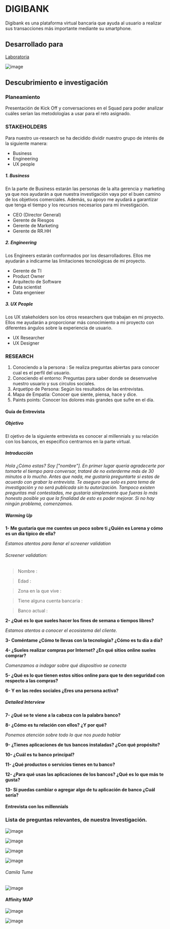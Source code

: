 # DIGIBANK 

Digibank es una plataforma virtual bancaria que ayuda al usuario a realizar sus transacciones más importante mediante su smartphone.

## Desarrollado para
[Laboratoria](http://laboratoria.la)

![image](https://user-images.githubusercontent.com/32310873/37055200-1c2e970a-214f-11e8-88b3-5c468d736d51.png)

## Descubrimiento e investigación

### Planeamiento

Presentación de Kick Off y conversaciones en el Squad para poder analizar cuáles serían las metodologías a usar para el reto asignado.

### STAKEHOLDERS

Para nuestro ux-research se ha decidido dividir nuestro grupo de interés de la siguiente manera: 

- Business
- Engineering
- UX people


##### 1. Business

En la parte de Business estarán las personas de la alta gerencia y marketing ya que nos ayudarán a que nuestra investigación vaya por el buen camino de los objetivos comerciales. Además, su apoyo me ayudará a garantizar que tenga el tiempo y los recursos necesarios para mi investigación.

- CEO (Director General)
- Gerente de Riesgos
- Gerente de Marketing
- Gerente de RR.HH

##### 2. Engineering

Los Engineers estarán conformados por los desarrolladores. Ellos me ayudarán a indicarme las limitaciones tecnológicas de mi proyecto.

- Gerente de TI
- Product Owner
- Arquitecto de Software
- Data scientist
- Data engenieer

##### 3. UX People

Los UX stakeholders son los otros researchers que trabajan en mi proyecto. Ellos me ayudarán a proporcionar más conocimiento a mi proyecto con diferentes ángulos sobre la experiencia de usuario.

- UX Researcher
- UX Designer

### RESEARCH

1. Conociendo a la persona : Se realiza preguntas abiertas para conocer cual es el perfil del usuario.
2. Conociendo el entorno: Preguntas para saber donde se desenvuelve nuestro usuario y sus circulos sociales.
3. Arquetipo de Persona: Según los resultados de las entrevistas.
4. Mapa de Empatía: Conocer que siente, piensa, hace y dice.
5. Paints points: Conocer los dolores más grandes que sufre en el día.


#### Guía de Entrevista

##### Objetivo

El ojetivo de la siguiente entrevista es conocer al millennials y su relación con los bancos, en específico centrarnos en la parte virtual.

##### Introducción

*Hola ¿Cómo estas? Soy ["nombre"]. En primer lugar quería agradecerte por tomarte el tiempo para conversar, trataré de no exterderme más de 30 minutos a lo mucho. Antes que nada, me gustaría preguntarte si estas de acuerdo con grabar la entrevista. Te aseguro que solo es para tema de investigación y no será publicada sin tu autorización. Tampoco existen preguntas mal contestadas, me gustaría simplemente que fueras lo más honesto posible ya que la finalidad de esto es poder mejorar. Si no hay ningún problema, comenzamos.*

##### Warming Up

**1- Me gustaría que me cuentes un poco sobre ti ¿Quién es Lorena y cómo es un día típico de ella?**

*Estamos atentos para llenar el screener validation*

###### Screener validation:
>Nombre :

>Edad :

>Zona en la que vive :

>Tiene alguna cuenta bancaria :

>Banco actual :

**2- ¿Qué es lo que sueles hacer los fines de semana o tiempos libres?**

*Estamos atentos a conocer el ecosistema del cliente.*

**3- Coméntame ¿Cómo te llevas con la tecnología? ¿Cómo es tu día a día?**

**4- ¿Sueles realizar compras por Internet? ¿En qué sitios online sueles comprar?**

*Comenzamos a indagar sobre qué dispositivo se conecta*

**5- ¿Qué es lo que tienen estos sitios online para que te den seguridad con respecto a las compras?**

**6- Y en las redes sociales ¿Eres una persona activa?**


##### Detailed Interview

**7- ¿Qué se te viene a la cabeza con la palabra banco?**

**8- ¿Cómo es tu relación con ellos? ¿Y por qué?**

*Ponemos atención sobre todo lo que nos pueda hablar*

**9- ¿Tienes aplicaciones de tus bancos instaladas? ¿Con qué propósito?**

**10- ¿Cuál es tu banco principal?**

**11- ¿Qué productos o servicios tienes en tu banco?**

**12- ¿Para qué usas las aplicaciones de los bancos? ¿Qué es lo que más te gusta?**

**13- Si puedas cambiar o agregar algo de tu aplicación de banco ¿Cuál sería?**


#### Entrevista con los millennials

### Lista de preguntas relevantes, de nuestra Investigación.

![image](assets/img/lista-preguntas3.png)

![image](assets/img/diagrama-banco-zona.png)

![image](assets/img/diagrama-compras.png)

![image](assets/img/diagrama-aplicaciones.png)

###### Camila Tume

![image](https://user-images.githubusercontent.com/32310873/37059551-c465f09c-215b-11e8-8737-c802c4c1d6c6.png)

#### Affinity MAP

![image](assets/img/afinitymap-general.jpg)

![image](assets/img/afinitymap-especifico.jpg)